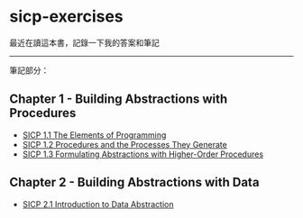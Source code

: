 # sicp-exercises

最近在讀這本書，記錄一下我的答案和筆記

---

筆記部分：

## Chapter 1 - Building Abstractions with Procedures

* [SICP 1.1 The Elements of Programming](https://hackmd.io/3wCD5ZgzR-C-IOSbA4V1UA)
* [SICP 1.2 Procedures and the Processes They Generate](https://hackmd.io/-FPfEuiFSCeNB2UNMwhxXQ)
* [SICP 1.3 Formulating Abstractions with Higher-Order Procedures](https://hackmd.io/tQspEXptSJCAuaqidRe13Q)

## Chapter 2 - Building Abstractions with Data

* [SICP 2.1 Introduction to Data Abstraction](https://hackmd.io/5zmD1sR-QPqJ070J-mPCwQ)
